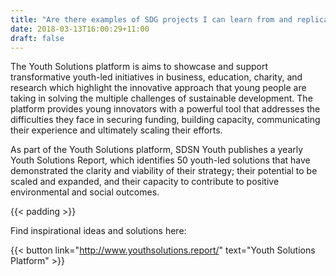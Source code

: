 ```yaml
---
title: "Are there examples of SDG projects I can learn from and replicate in my community?"
date: 2018-03-13T16:00:29+11:00
draft: false
---
```



The Youth Solutions platform is aims to showcase and support transformative youth-led initiatives in business, education, charity, and research which highlight the innovative approach that young people are taking in solving the multiple challenges of sustainable development. The platform provides young innovators with a powerful tool that addresses the difficulties they face in securing funding, building capacity, communicating their experience and ultimately scaling their efforts. 

As part of the Youth Solutions platform, SDSN Youth publishes a yearly Youth Solutions Report, which identifies 50 youth-led solutions that have demonstrated the clarity and viability of their strategy; their potential to be scaled and expanded, and their capacity to contribute to positive environmental and social outcomes.


 {{< padding >}}

Find inspirational ideas and solutions here: 

{{< button link="http://www.youthsolutions.report/" text="Youth Solutions Platform" >}}